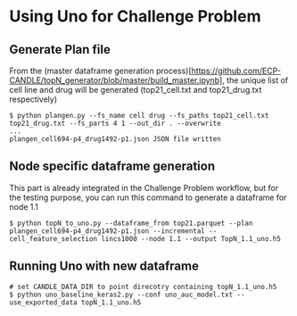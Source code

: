 # Using Uno for Challenge Problem

## Generate Plan file

From the (master dataframe generation process)[https://github.com/ECP-CANDLE/topN_generator/blob/master/build_master.ipynb], the unique list of cell line and drug will be generated (top21_cell.txt and top21_drug.txt respectively)

```
$ python plangen.py --fs_name cell drug --fs_paths top21_cell.txt top21_drug.txt --fs_parts 4 1 --out_dir . --overwrite
...
plangen_cell694-p4_drug1492-p1.json JSON file written
```

## Node specific dataframe generation

This part is already integrated in the Challenge Problem workflow, but for the testing purpose, you can run this command to generate a dataframe for node 1.1

```
$ python topN_to_uno.py --dataframe_from top21.parquet --plan plangen_cell694-p4_drug1492-p1.json --incremental --cell_feature_selection lincs1000 --node 1.1 --output TopN_1.1_uno.h5
```

## Running Uno with new dataframe

```
# set CANDLE_DATA_DIR to point direcotry containing topN_1.1_uno.h5
$ python uno_baseline_keras2.py --conf uno_auc_model.txt --use_exported_data topN_1.1_uno.h5
```
